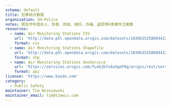 ```yaml
---
schema: default
title: 犯罪统计数据
organization: SH-Police
notes: 限全市年度杀人、伤害、抢劫、强奸、诈骗、盗窃等6类案件立案数
resources:
  - name: Air Monitoring Stations CSV
    url: 'http://data.phl.opendata.arcgis.com/datasets/1839b35258604422b0b520cbb668df0d_0.csv'
    format: csv
  - name: Air Monitoring Stations Shapefile
    url: 'http://data.phl.opendata.arcgis.com/datasets/1839b35258604422b0b520cbb668df0d_0.zip'
    format: shp
  - name: Air Monitoring Stations GeoService
    url: 'https://services.arcgis.com/fLeGjb7u4uXqeF9q/arcgis/rest/services/Air_Monitoring_Stations/FeatureServer/0/query'
    format: api
license: 'https://www.baidu.com'
category:
  - Public Safety
maintainer: Tim Wisniewski
maintainer_email: tim@timwis.com
---
```

